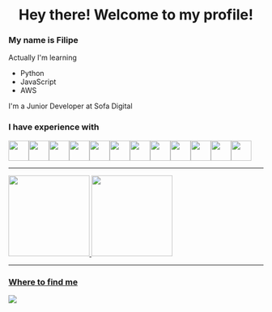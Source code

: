 <div> 
  <h1 align="center">Hey there! Welcome to my profile!</h1>
  <h3>My name is Filipe</h3>

  <p>Actually I'm learning</p>

  <ul>
    <li>Python</li>
    <li>JavaScript</li>
    <li>AWS</li>
  </ul>

  <p>I'm a Junior Developer at Sofa Digital</p>

  <h3>I have experience with</h3>

  <div style="display: flex;">
    <img src="https://cdn.jsdelivr.net/gh/devicons/devicon@latest/icons/javascript/javascript-original.svg" width="40" height="40" />
    <img src="https://cdn.jsdelivr.net/gh/devicons/devicon@latest/icons/react/react-original.svg" width="40" height="40" />
    <img src="https://cdn.jsdelivr.net/gh/devicons/devicon@latest/icons/typescript/typescript-original.svg" width="40" height="40" />
    <img src="https://cdn.jsdelivr.net/gh/devicons/devicon@latest/icons/python/python-original.svg" width="40" height="40" />
    <img src="https://cdn.jsdelivr.net/gh/devicons/devicon@latest/icons/django/django-plain-wordmark.svg" width="40" height="40" />
    <img src="https://cdn.jsdelivr.net/gh/devicons/devicon@latest/icons/djangorest/djangorest-line-wordmark.svg" width="40" height="40" />
    <img src="https://cdn.jsdelivr.net/gh/devicons/devicon@latest/icons/flask/flask-original.svg" width="40" height="40" />
    <img src="https://cdn.jsdelivr.net/gh/devicons/devicon@latest/icons/mysql/mysql-original.svg" width="40" height="40" />
    <img src="https://cdn.jsdelivr.net/gh/devicons/devicon@latest/icons/git/git-original.svg" width="40" height="40" />
    <img src="https://cdn.jsdelivr.net/gh/devicons/devicon@latest/icons/amazonwebservices/amazonwebservices-original-wordmark.svg" width="40" height="40" />
    <img src="https://cdn.jsdelivr.net/gh/devicons/devicon@latest/icons/insomnia/insomnia-original.svg" width="40" height="40" />
    <img src="https://cdn.jsdelivr.net/gh/devicons/devicon@latest/icons/bash/bash-original.svg" width="40" height="40" />
  </div>

  <hr/>

  <div>
    <a href="https://github.com/FilipeDervelan">
    <img loading="lazy" height="160em" src="https://github-readme-stats.vercel.app/api/top-langs/?username=FilipeDervelan&layout=compact&langs_count=7&theme=dracula"/>
    <img loading="lazy" height="160em" src="https://github-readme-stats.vercel.app/api?username=FilipeDervelan&show_icons=true&theme=dracula&include_all_commits=true&count_private=true"/>
  </div>
          
  <hr/>

  <h3>Where to find me</h3>
      
  <div>
    <a href="https://www.linkedin.com/in/filipedervelan/" target="_blank"><img src="https://img.shields.io/badge/LinkedIn-0077B5?style=for-the-badge&logo=linkedin&logoColor=white" /></a>
  </div>
</div>
